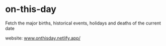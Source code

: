 # on-this-day
Fetch the major births, historical events, holidays and deaths of the current date

website: www.onthisday.netlify.app/

